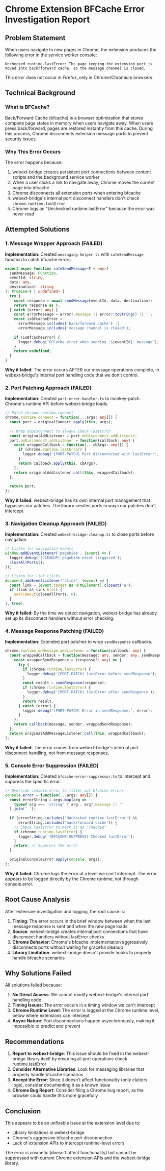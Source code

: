 # Chrome Extension BFCache Error Investigation Report

## Problem Statement

When users navigate to new pages in Chrome, the extension produces the following error in the service worker console:

```
Unchecked runtime.lastError: The page keeping the extension port is moved into back/forward cache, so the message channel is closed.
```

This error does not occur in Firefox, only in Chrome/Chromium browsers.

## Technical Background

### What is BFCache?

Back/Forward Cache (bfcache) is a browser optimization that stores complete page states in memory when users navigate away. When users press back/forward, pages are restored instantly from this cache. During this process, Chrome disconnects extension message ports to prevent security issues.

### Why This Error Occurs

The error happens because:
1. webext-bridge creates persistent port connections between content scripts and the background service worker
2. When a user clicks a link to navigate away, Chrome moves the current page into bfcache
3. Chrome disconnects all extension ports when entering bfcache
4. webext-bridge's internal port disconnect handlers don't check `chrome.runtime.lastError`
5. Chrome logs an "Unchecked runtime.lastError" because the error was never read

## Attempted Solutions

### 1. Message Wrapper Approach (FAILED)

**Implementation**: Created `messaging-helper.ts` with `safeSendMessage` function to catch bfcache errors.

```typescript
export async function safeSendMessage<T = any>(
  sendMessage: Function,
  eventId: string,
  data: any,
  destination?: string
): Promise<T | undefined> {
  try {
    const response = await sendMessage(eventId, data, destination);
    return response as T;
  } catch (error: any) {
    const errorMessage = error?.message || error?.toString() || '';
    const isBfcacheError = 
      errorMessage.includes('back/forward cache') ||
      errorMessage.includes('message channel is closed');
    
    if (isBfcacheError) {
      logger.debug(`BFCache error when sending '${eventId}' message`);
    }
    return undefined;
  }
}
```

**Why it failed**: The error occurs AFTER our message operations complete, in webext-bridge's internal port handling code that we don't control.

### 2. Port Patching Approach (FAILED)

**Implementation**: Created `port-error-handler.ts` to monkey-patch Chrome's runtime API before webext-bridge loads.

```typescript
// Patch chrome.runtime.connect
chrome.runtime.connect = function(...args: any[]) {
  const port = originalConnect.apply(this, args);
  
  // Wrap onDisconnect to always check lastError
  const originalAddListener = port.onDisconnect.addListener;
  port.onDisconnect.addListener = function(callback: any) {
    const wrappedCallback = function(...cbArgs: any[]) {
      if (chrome.runtime.lastError) {
        logger.debug('[PORT-PATCH] Port disconnected with lastError:', chrome.runtime.lastError.message);
      }
      return callback.apply(this, cbArgs);
    };
    return originalAddListener.call(this, wrappedCallback);
  };
  
  return port;
};
```

**Why it failed**: webext-bridge has its own internal port management that bypasses our patches. The library creates ports in ways our patches don't intercept.

### 3. Navigation Cleanup Approach (FAILED)

**Implementation**: Created `webext-bridge-cleanup.ts` to close ports before navigation.

```typescript
// Listen for navigation events
window.addEventListener('pagehide', (event) => {
  logger.debug('[CLEANUP] pagehide event triggered');
  closeAllPorts();
});

// Listen for link clicks
document.addEventListener('click', (event) => {
  const link = (event.target as HTMLElement).closest('a');
  if (link && link.href) {
    setTimeout(closeAllPorts, 0);
  }
}, true);
```

**Why it failed**: By the time we detect navigation, webext-bridge has already set up its disconnect handlers without error checking.

### 4. Message Response Patching (FAILED)

**Implementation**: Extended port patches to wrap `sendResponse` callbacks.

```typescript
chrome.runtime.onMessage.addListener = function(callback: any) {
  const wrappedCallback = function(message: any, sender: any, sendResponse: Function) {
    const wrappedSendResponse = (response?: any) => {
      try {
        if (chrome.runtime.lastError) {
          logger.debug('[PORT-PATCH] lastError before sendResponse');
        }
        const result = sendResponse(response);
        if (chrome.runtime.lastError) {
          logger.debug('[PORT-PATCH] lastError after sendResponse');
        }
        return result;
      } catch (error) {
        logger.debug('[PORT-PATCH] Error in sendResponse:', error);
      }
    };
    return callback(message, sender, wrappedSendResponse);
  };
  return originalAddMessageListener.call(this, wrappedCallback);
};
```

**Why it failed**: The error comes from webext-bridge's internal port disconnect handling, not from message responses.

### 5. Console Error Suppression (FAILED)

**Implementation**: Created `bfcache-error-suppressor.ts` to intercept and suppress the specific error.

```typescript
// Override console.error to filter out bfcache errors
console.error = function(...args: any[]) {
  const errorString = args.map(arg => 
    typeof arg === 'string' ? arg : arg?.message || ''
  ).join(' ');
  
  if (errorString.includes('Unchecked runtime.lastError') && 
      errorString.includes('back/forward cache')) {
    // Check lastError to mark it as "checked"
    if (chrome.runtime.lastError) {
      logger.debug('[BFCACHE-SUPPRESS] Checked lastError');
    }
    return; // Suppress the error
  }
  
  originalConsoleError.apply(console, args);
};
```

**Why it failed**: Chrome logs the error at a level we can't intercept. The error appears to be logged directly by the Chrome runtime, not through console.error.

## Root Cause Analysis

After extensive investigation and logging, the root cause is:

1. **Timing**: The error occurs in the brief window between when the last message response is sent and when the new page loads
2. **Source**: webext-bridge creates internal port connections that have disconnect handlers without lastError checks
3. **Chrome Behavior**: Chrome's bfcache implementation aggressively disconnects ports without waiting for graceful cleanup
4. **Library Limitation**: webext-bridge doesn't provide hooks to properly handle bfcache scenarios

## Why Solutions Failed

All solutions failed because:

1. **No Direct Access**: We cannot modify webext-bridge's internal port handling code
2. **Timing Issues**: The error occurs in a timing window we can't intercept
3. **Chrome Runtime Level**: The error is logged at the Chrome runtime level, below where extensions can intercept
4. **Async Nature**: Port disconnections happen asynchronously, making it impossible to predict and prevent

## Recommendations

1. **Report to webext-bridge**: This issue should be fixed in the webext-bridge library itself by ensuring all port operations check runtime.lastError
2. **Consider Alternative Libraries**: Look for messaging libraries that properly handle bfcache scenarios
3. **Accept the Error**: Since it doesn't affect functionality (only clutters logs), consider documenting it as a known issue
4. **Chrome Bug Report**: Consider filing a Chrome bug report, as the browser could handle this more gracefully

## Conclusion

This appears to be an unfixable issue at the extension level due to:
- Library limitations in webext-bridge
- Chrome's aggressive bfcache port disconnection
- Lack of extension APIs to intercept runtime-level errors

The error is cosmetic (doesn't affect functionality) but cannot be suppressed with current Chrome extension APIs and the webext-bridge library.